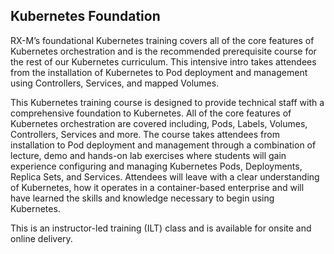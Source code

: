 ## Kubernetes Foundation

RX-M’s foundational Kubernetes training covers all of the core features of Kubernetes orchestration and is the recommended prerequisite course for the rest of our Kubernetes curriculum. This intensive intro takes attendees from the installation of Kubernetes to Pod deployment and management using Controllers, Services, and mapped Volumes.

This Kubernetes training course is designed to provide technical staff with a comprehensive foundation to Kubernetes. All of the core features of Kubernetes orchestration are covered including, Pods, Labels, Volumes, Controllers, Services and more. The course takes attendees from installation to Pod deployment and management through a combination of lecture, demo and hands-on lab exercises where students will gain experience configuring and managing Kubernetes Pods, Deployments, Replica Sets, and Services. Attendees will leave with a clear understanding of Kubernetes, how it operates in a container-based enterprise and will have learned the skills and knowledge necessary to begin using Kubernetes.

This is an instructor-led training (ILT) class and is available for onsite and online delivery.
